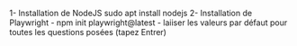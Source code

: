 1- Installation de NodeJS
    sudo apt install nodejs
2- Installation de Playwright
    - npm init playwright@latest
    - laiiser les valeurs par défaut pour toutes les questions posées (tapez Entrer)